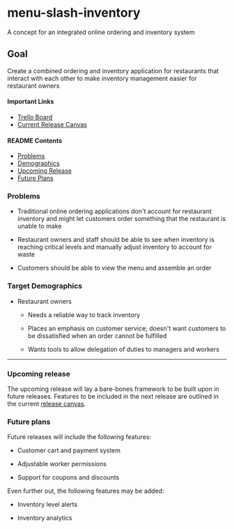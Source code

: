 # menu-slash-inventory
A concept for an integrated online ordering and inventory system

## Goal

Create a combined ordering and inventory application for restaurants that interact with each other to make inventory management easier for restaurant owners

#### Important Links

- [Trello Board](https://trello.com/b/aD7wq5pI/menu-inventory)
- [Current Release Canvas](https://github.com/jeengland/menu-slash-inventory/blob/main/planning/release-canvases/rc1.md)

#### README Contents

- [Problems](#problems)
- [Demographics](#target-demographics)
- [Upcoming Release](#upcoming-release)
- [Future Plans](#future-plans)

### Problems

- Traditional online ordering applications don't account for restaurant inventory and might let customers order something that the restaurant is unable to make

- Restaurant owners and staff should be able to see when inventory is reaching critical levels and manually adjust inventory to account for waste 

- Customers should be able to view the menu and assemble an order

### Target Demographics

- Restaurant owners

  - Needs a reliable way to track inventory

  - Places an emphasis on customer service; doesn't want customers to be dissatisfied when an order cannot be fulfilled

  - Wants tools to allow delegation of duties to managers and workers

---

### Upcoming release

The upcoming release will lay a bare-bones framework to be built upon in future releases. Features to be included in the next release are outlined in the current [release canvas](https://github.com/jeengland/menu-slash-inventory/blob/main/planning/release-canvases/rc1.md).

### Future plans

Future releases will include the following features:

- Customer cart and payment system 

- Adjustable worker permissions

- Support for coupons and discounts

Even further out, the following features may be added:

- Inventory level alerts

- Inventory analytics